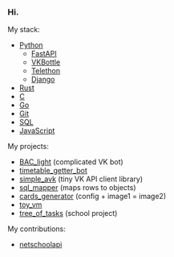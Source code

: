 ### Hi.

My stack:
* [Python](https://python.org)
    + [FastAPI](https://fastapi.tiangolo.com/)
    + [VKBottle](https://github.com/vkbottle/vkbottle)
    + [Telethon](https://github.com/LonamiWebs/Telethon)
    + [Django](https://djangoproject.com/)
* [Rust](https://rust-lang.org)
* [C](https://wikipedia.org/wiki/C_(programming_language))
* [Go](https://go.dev)
* [Git](https://git-scm.com)
* [SQL](https://w3schools.com/sql/sql_intro.asp)
* [JavaScript](https://javascript.info/intro)

My projects:
* [BAC_light](https://github.com/megahomyak/BAC_light) (complicated VK bot)
* [timetable_getter_bot](https://github.com/megahomyak/timetable_getter_bot)
* [simple_avk](https://github.com/megahomyak/simple_avk) (tiny VK API client library)
* [sql_mapper](https://github.com/megahomyak/sql_mapper) (maps rows to objects)
* [cards_generator](https://github.com/megahomyak/cards_generator) (config + image1 = image2)
* [toy_vm](https://github.com/megahomyak/toy_vm)
* [tree_of_tasks](https://github.com/megahomyak/tree_of_tasks) (school project)

My contributions:
* [netschoolapi](https://github.com/nm17/netschoolapi)
